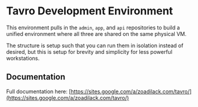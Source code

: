 # Tavro Development Environment

This environment pulls in the `admin`, `app`, and `api` repositories to build a unified environment where all three are shared on the same physical VM.

The structure is setup such that you can run them in isolation instead of desired, but this is setup for brevity and simplicity for less powerful workstations.

## Documentation

Full documentation here: [https://sites.google.com/a/zoadilack.com/tavro/](https://sites.google.com/a/zoadilack.com/tavro/)
